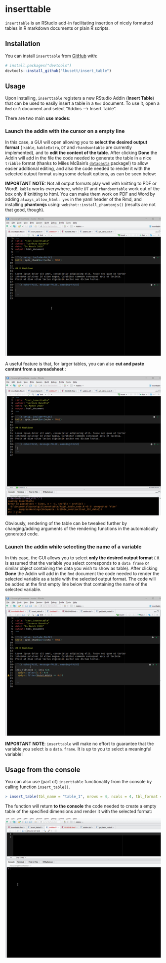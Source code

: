 
<!-- README.md is generated from README.Rmd. Please edit that file -->

# inserttable

`inserttable` is an RStudio add-in facilitating insertion of nicely
formatted tables in R markdown documents or plain R scripts.

## Installation

You can install `inserttable` from
[GitHub](https://github.com/lbusett/insert_table) with:

``` r
# install.packages("devtools")
devtools::install_github("lbusett/insert_table")
```

## Usage

Upon installing, `inserttable` registers a new RStudio Addin (**Insert
Table**) that can be used to easily insert a table in a `Rmd` document.
To use it, open a `Rmd` or `R` document and select “Addins –\> Insert
Table”.

There are two main **use modes**:

### Launch the addin with the cursor on a empty line

In this case, a GUI will open allowing you to **select the desired
output format** ( `kable`, `kableExtra`, `DT` and `rhandsontable` are
currently implemented), and to **edit the content of the table**. After
clicking **Done** the Addin will add in the file the code needed to
generate the table in a nice `tribble` format (thanks to Miles McBain’s
[`datapasta`](https://github.com/milesmcbain/datapasta) package\!) to
allow easier additional editing, and also the code needed to render it
with the selected output format using some default options, as can be
seen below:

**IMPORTANT NOTE:** Not all output formats play well with knitting to
PDF or Word\!. `kable` works everywhere, while `DT` and `rhandsontable`
work out of the box only if knitting to html. You can make them work on
PDF and Word by adding `always_allow_html: yes` in the yaml header of
the Rmd, and installing **phantomjs** using:
`webshot::install_phantomjs()` (results are not that good, though).

![](man/Figures/animation_1.gif)

A useful feature is that, for larger tables, you can also **cut and
paste content from a spreadsheet** :

![](man/Figures/animation_2.gif)

Obviously, rendering of the table can be tweaked further by
changing/adding arguments of the rendering functions in the
automatically generated code.

### Launch the addin while selecting the name of a variable

In this case, the GUI allows you to select **only the desired output
format** ( it is assumed that the variable you select corresponds to a
`data frame` or similar object containing the data you wish to show as
table). After clicking **Done** the Addin will add in the `Rmd` document
the code needed to render the selected variable as a table with the
selected output format. The code will be added at the first empty line
below that containing the name of the selected variable.

![](man/Figures/animation_3.gif)

**IMPORTANT NOTE**: `inserttable` will make no effort to guarantee that
the variable you select is a `data.frame`. It is up to you to select a
meaningful variable\!

## Usage from the console

You can also use (part of) `inserttable` functionality from the console
by calling function
`insert_table()`.

``` r
> insert_table(tbl_name = "table_1", nrows = 4, ncols = 4, tbl_format = "DT")
```

The function will return **to the console** the code needed to create a
empty table of the specified dimensions and render it with the selected
format:

![](man/Figures/animation_4.gif)
